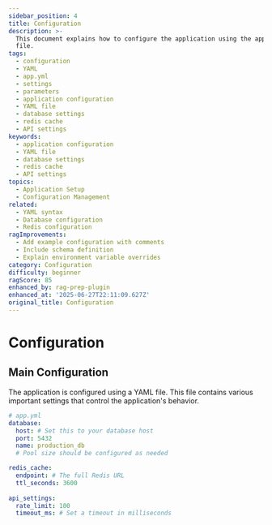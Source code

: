 ```yaml
---
sidebar_position: 4
title: Configuration
description: >-
  This document explains how to configure the application using the app.yml YAML
  file.
tags:
  - configuration
  - YAML
  - app.yml
  - settings
  - parameters
  - application configuration
  - YAML file
  - database settings
  - redis cache
  - API settings
keywords:
  - application configuration
  - YAML file
  - database settings
  - redis cache
  - API settings
topics:
  - Application Setup
  - Configuration Management
related:
  - YAML syntax
  - Database configuration
  - Redis configuration
ragImprovements:
  - Add example configuration with comments
  - Include schema definition
  - Explain environment variable overrides
category: Configuration
difficulty: beginner
ragScore: 85
enhanced_by: rag-prep-plugin
enhanced_at: '2025-06-27T22:11:09.627Z'
original_title: Configuration
---
```


# Configuration

## Main Configuration

The application is configured using a YAML file. This file contains various important settings that control the application's behavior.

```yaml
# app.yml
database:
  host: # Set this to your database host
  port: 5432
  name: production_db
  # Pool size should be configured as needed

redis_cache:
  endpoint: # The full Redis URL
  ttl_seconds: 3600
  
api_settings:
  rate_limit: 100
  timeout_ms: # Set a timeout in milliseconds

